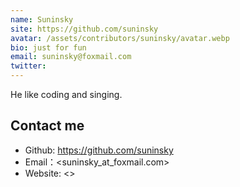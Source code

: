 ```yaml
---
name: Suninsky
site: https://github.com/suninsky
avatar: /assets/contributors/suninsky/avatar.webp
bio: just for fun
email: suninsky@foxmail.com
twitter:
---
```


He like coding and singing.

## Contact me

- Github: <https://github.com/suninsky>
- Email：<suninsky_at_foxmail.com>
- Website: <>
